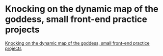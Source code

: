 # Knocking on the dynamic map of the goddess, small front-end practice projects
[Knocking on the dynamic map of the goddess, small front-end practice projects](https://aiwithcloud.com/2022/09/19/knocking_on_the_dynamic_map_of_the_goddess_small_front_end_practice_projects/)